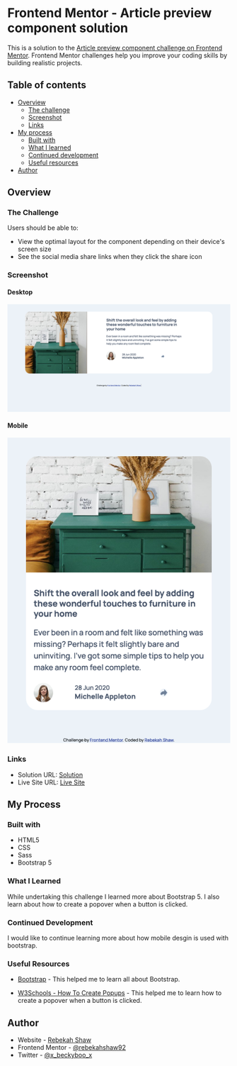 # Frontend Mentor - Article preview component solution

This is a solution to the [Article preview component challenge on Frontend Mentor](https://www.frontendmentor.io/challenges/article-preview-component-dYBN_pYFT). Frontend Mentor challenges help you improve your coding skills by building realistic projects. 

## Table of contents

- [Overview](#overview)
  - [The challenge](#the-challenge)
  - [Screenshot](#screenshot)
  - [Links](#links)
- [My process](#my-process)
  - [Built with](#built-with)
  - [What I learned](#what-i-learned)
  - [Continued development](#continued-development)
  - [Useful resources](#useful-resources)
- [Author](#author)

## Overview

### The Challenge

Users should be able to:

- View the optimal layout for the component depending on their device's screen size
- See the social media share links when they click the share icon

### Screenshot

#### Desktop

![Desktop](./images/desktop.png)

#### Mobile

![Mobile](./images/mobile.png)

### Links

- Solution URL: [Solution](https://github.com/rebekahshaw92/article-preview-component)
- Live Site URL: [Live Site](https://rebekahshaw92.github.io/article-preview-component/)

## My Process

### Built with

- HTML5
- CSS
- Sass
- Bootstrap 5

### What I Learned

While undertaking this challenge I learned more about Bootstrap 5. I also learn about how to create a popover when a button is clicked.

### Continued Development

I would like to continue learning more about how mobile desgin is used with bootstrap. 

### Useful Resources 

- [Bootstrap](https://getbootstrap.com) - This helped me to learn all about Bootstrap.

- [W3Schools - How To Create Popups](https://www.w3schools.com/howto/howto_js_popup.asp) - This helped me to learn how to create a popover when a button is clicked.

## Author

- Website - [Rebekah Shaw](https://www.rebekahshaw.com)
- Frontend Mentor - [@rebekahshaw92](https://www.frontendmentor.io/profile/rebekahshaw92)
- Twitter - [@x_beckyboo_x](https://www.twitter.com/x_beckyboo_x)

